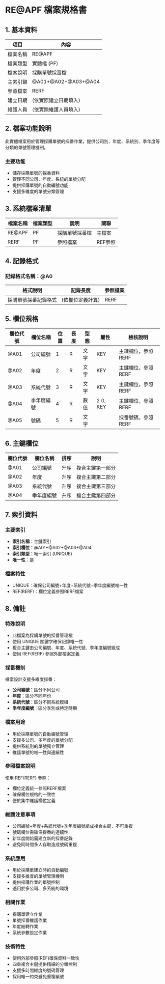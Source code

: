 # RE@APF 檔案規格書

## 1. 基本資料

| 項目 | 內容 |
|------|------|
| 檔案名稱 | RE@APF |
| 檔案類型 | 實體檔 (PF) |
| 檔案說明 | 採購單號採番檔 |
| 主索引鍵 | @A01+@A02+@A03+@A04 |
| 參照檔案 | RERF |
| 建立日期 | (依實際建立日期填入) |
| 維護人員 | (依實際維護人員填入) |

## 2. 檔案功能說明

此實體檔案用於管理採購單號的採番作業，提供公司別、年度、系統別、季年度等分類的單號管理機制。

### 主要功能
- 儲存採購單號的採番資料
- 管理不同公司、年度、系統的單號分配
- 提供採購單號的自動編號功能
- 支援多維度的單號分類管理

## 3. 系統檔案清單

| 檔案名稱 | 檔案類型 | 說明 | 關聯 |
|----------|----------|------|------|
| RE@APF | PF | 採購單號採番檔 | 主檔案 |
| RERF | PF | 參照檔案 | REF參照 |

## 4. 記錄格式

### 記錄格式名稱：@A0

| 格式說明 | 記錄長度 | 參照檔案 |
|----------|----------|----------|
| 採購單號採番記錄格式 | (依欄位定義計算) | RERF |

## 5. 欄位規格

| 欄位代號 | 欄位名稱 | 位置 | 長度 | 型態 | 屬性 | 檢核說明 |
|----------|----------|------|------|------|------|----------|
| @A01 | 公司編號 | 1 | R | 文字 | KEY | 主鍵欄位，參照RERF |
| @A02 | 年度 | 2 | R | 文字 | KEY | 主鍵欄位，參照RERF |
| @A03 | 系統代號 | 3 | R | 文字 | KEY | 主鍵欄位，參照RERF |
| @A04 | 季年度編號 | 4 | R | 數值 | 2 0, KEY | 主鍵欄位，參照RERF |
| @A05 | 號碼 | 5 | R | 文字 | | 採番號碼，參照RERF |

## 6. 主鍵欄位

| 欄位代號 | 欄位名稱 | 排序 | 說明 |
|----------|----------|------|------|
| @A01 | 公司編號 | 升序 | 複合主鍵第一部分 |
| @A02 | 年度 | 升序 | 複合主鍵第二部分 |
| @A03 | 系統代號 | 升序 | 複合主鍵第三部分 |
| @A04 | 季年度編號 | 升序 | 複合主鍵第四部分 |

## 7. 索引資料

### 主要索引
- **索引名稱**：主鍵索引
- **索引欄位**：@A01+@A02+@A03+@A04
- **索引類型**：唯一索引 (UNIQUE)
- **唯一性**：是

### 檔案特性
- UNIQUE：確保公司編號+年度+系統代號+季年度編號唯一性
- REF(RERF)：欄位定義參照RERF檔案

## 8. 備註

### 特殊說明
- 此檔案為採購單號的採番管理檔
- 使用 UNIQUE 關鍵字確保記錄唯一性
- 複合主鍵由公司編號、年度、系統代號、季年度編號組成
- 使用 REF(RERF) 參照外部檔案定義

### 採番機制
檔案設計支援多維度採番：
- **公司編號**：區分不同公司
- **年度**：區分不同年份
- **系統代號**：區分不同系統模組
- **季年度編號**：區分季別或特定時期

### 檔案用途
- 用於採購單號的自動編號管理
- 支援多公司、多年度的單號分配
- 提供系統別的單號獨立管理
- 維護單號的唯一性與連續性

### 參照檔案說明
使用 REF(RERF) 參照：
- 欄位定義統一參照RERF檔案
- 確保欄位規格的一致性
- 便於集中維護欄位定義

### 維護注意事項
- 公司編號+年度+系統代號+季年度編號組成複合主鍵，不可重複
- 號碼欄位需確保採番的連續性
- 新年度開始需建立新的採番記錄
- 避免同時間多人存取造成號碼重複

### 系統應用
- 用於採購單建立時的自動編號
- 支援多維度的單號管理機制
- 提供採購作業的單號控制
- 適用於多公司、多系統的環境

### 相關作業
- 採購單建立作業
- 單號採番維護作業
- 年度結轉作業
- 系統參數設定作業

### 技術特性
- 使用外部參照(REF)確保資料一致性
- 四重複合主鍵提供精細的分類控制
- 支援多時間維度的號碼管理
- 採用唯一約束避免重複編號 